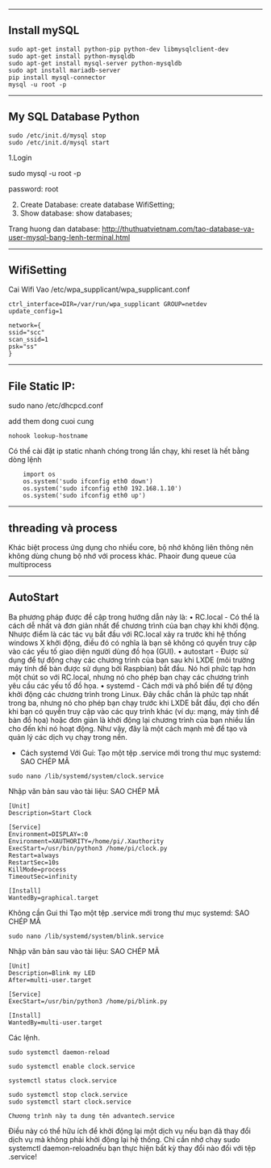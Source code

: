 ------------------------------
Install mySQL
---------------------------------
```
sudo apt-get install python-pip python-dev libmysqlclient-dev
sudo apt-get install python-mysqldb
sudo apt-get install mysql-server python-mysqldb
sudo apt install mariadb-server
pip install mysql-connector 
mysql -u root -p
```

-----------------------------------------------------------------------------
My SQL Database Python 
--------------------
```
sudo /etc/init.d/mysql stop
sudo /etc/init.d/mysql start
```


1.Login

sudo mysql -u root -p

password: root

2. Create Database:
create database WifiSetting;
3. Show database:
show databases;

Trang huong dan database:
http://thuthuatvietnam.com/tao-database-va-user-mysql-bang-lenh-terminal.html


-----------------------
WifiSetting
---------------------
Cai Wifi
Vao /etc/wpa_supplicant/wpa_supplicant.conf
```
ctrl_interface=DIR=/var/run/wpa_supplicant GROUP=netdev
update_config=1

network={
ssid="scc"
scan_ssid=1
psk="ss"
}
```


-----------------
 File Static IP:
-----------------------------
 sudo nano /etc/dhcpcd.conf

add them dong cuoi cung
```
nohook lookup-hostname
```
Có thể cài đặt ip static nhanh chóng trong lần chạy, khi reset là hết bằng dòng lệnh

``` 
    import os   
    os.system('sudo ifconfig eth0 down')
    os.system('sudo ifconfig eth0 192.168.1.10')
    os.system('sudo ifconfig eth0 up')
```

---------
threading  và process
------------

Khác biệt process ứng dụng cho nhiều core, bộ nhớ không liên thông nên không dùng chung bộ nhớ với process khác. Phaoir đung queue của multiprocess


-----------
AutoStart
--------------------
Ba phương pháp được đề cập trong hướng dẫn này là:
•	RC.local - Có thể là cách dễ nhất và đơn giản nhất để chương trình của bạn chạy khi khởi động. Nhược điểm là các tác vụ bắt đầu với RC.local xảy ra trước khi hệ thống windows X khởi động, điều đó có nghĩa là bạn sẽ không có quyền truy cập vào các yếu tố giao diện người dùng đồ họa (GUI).
•	autostart - Được sử dụng để tự động chạy các chương trình của bạn sau khi LXDE (môi trường máy tính để bàn được sử dụng bởi Raspbian) bắt đầu. Nó hơi phức tạp hơn một chút so với RC.local, nhưng nó cho phép bạn chạy các chương trình yêu cầu các yếu tố đồ họa.
•	systemd - Cách mới và phổ biến để tự động khởi động các chương trình trong Linux. Đây chắc chắn là phức tạp nhất trong ba, nhưng nó cho phép bạn chạy trước khi LXDE bắt đầu, đợi cho đến khi bạn có quyền truy cập vào các quy trình khác (ví dụ: mạng, máy tính để bàn đồ họa) hoặc đơn giản là khởi động lại chương trình của bạn nhiều lần cho đến khi nó hoạt động. Như vậy, đây là một cách mạnh mẽ để tạo và quản lý các dịch vụ chạy trong nền.

- Cách systemd
Với Gui:
Tạo một tệp .service mới trong thư mục systemd:
SAO CHÉP MÃ
```
sudo nano /lib/systemd/system/clock.service
```
Nhập văn bản sau vào tài liệu:
SAO CHÉP MÃ
```
[Unit]
Description=Start Clock

[Service]
Environment=DISPLAY=:0
Environment=XAUTHORITY=/home/pi/.Xauthority
ExecStart=/usr/bin/python3 /home/pi/clock.py
Restart=always
RestartSec=10s
KillMode=process
TimeoutSec=infinity

[Install]
WantedBy=graphical.target
```

Không cần Gui thi 
Tạo một tệp .service mới trong thư mục systemd:
SAO CHÉP MÃ
```
sudo nano /lib/systemd/system/blink.service
```
Nhập văn bản sau vào tài liệu:
SAO CHÉP MÃ
```
[Unit]
Description=Blink my LED
After=multi-user.target

[Service]
ExecStart=/usr/bin/python3 /home/pi/blink.py

[Install]
WantedBy=multi-user.target
```


Các lệnh.
```
sudo systemctl daemon-reload

sudo systemctl enable clock.service

systemctl status clock.service

sudo systemctl stop clock.service
sudo systemctl start clock.service
```
```
Chương trình này ta dung tên advantech.service

```


Điều này có thể hữu ích để khởi động lại một dịch vụ nếu bạn đã thay đổi dịch vụ mà không phải khởi động lại hệ thống. Chỉ cần nhớ chạy sudo systemctl daemon-reloadnếu bạn thực hiện bất kỳ thay đổi nào đối với tệp .service!

